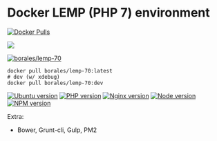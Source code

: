 # Docker LEMP (PHP 7) environment

[![Docker Pulls](https://img.shields.io/docker/pulls/borales/lemp-70.svg)]() 

[![](https://images.microbadger.com/badges/image/borales/lemp-70.svg)](http://microbadger.com/images/borales/lemp-70)

[![borales/lemp-70](http://dockeri.co/image/borales/lemp-70)](https://hub.docker.com/r/borales/lemp-70/)

```
docker pull borales/lemp-70:latest
# dev (w/ xdebug)
docker pull borales/lemp-70:dev
```

[![Ubuntu version](https://img.shields.io/badge/Ubuntu-16.04-blue.svg)]()
[![PHP version](https://img.shields.io/badge/PHP-7.0.11-blue.svg)]()
[![Nginx version](https://img.shields.io/badge/NGINX-1.11.4-blue.svg)]()
[![Node version](https://img.shields.io/badge/Node-6.7.0-blue.svg)]()
[![NPM version](https://img.shields.io/badge/NPM-3.10.3-blue.svg)]()

Extra:

- Bower, Grunt-cli, Gulp, PM2
